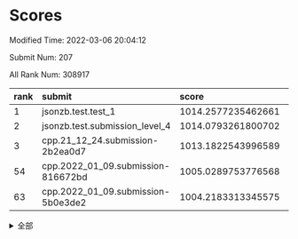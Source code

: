 # Scores

Modified Time: 2022-03-06 20:04:12

Submit Num: 207

All Rank Num: 308917

| rank |               submit               |       score        |       sigma        | pk_num |
| :--- | :--------------------------------- | :----------------- | :----------------- | :----- |
| 1    | jsonzb.test.test_1                 | 1014.2577235462661 | 0.8417413068825829 | 5963   |
| 2    | jsonzb.test.submission_level_4     | 1014.0793261800702 | 0.8143170795232858 | 5974   |
| 3    | cpp.21_12_24.submission-2b2ea0d7   | 1013.1822543996589 | 0.8058388481876205 | 5968   |
| 54   | cpp.2022_01_09.submission-816672bd | 1005.0289753776568 | 0.7176693423374201 | 5971   |
| 63   | cpp.2022_01_09.submission-5b0e3de2 | 1004.2183313345575 | 0.7204877359039135 | 5971   |


<details>
<summary>全部</summary>

| rank |                 submit                 |       score        |       sigma        | pk_num |
| :--- | :------------------------------------- | :----------------- | :----------------- | :----- |
| 1    | jsonzb.test.test_1                     | 1014.2577235462661 | 0.8417413068825829 | 5963   |
| 2    | jsonzb.test.submission_level_4         | 1014.0793261800702 | 0.8143170795232858 | 5974   |
| 3    | cpp.21_12_24.submission-2b2ea0d7       | 1013.1822543996589 | 0.8058388481876205 | 5968   |
| 4    | gobigger.level_3.submission_level_3_22 | 1011.6560994335414 | 0.7561571789202345 | 5967   |
| 5    | gobigger.level_3.submission_level_3_38 | 1011.2760526547115 | 0.7654057825640339 | 5967   |
| 6    | gobigger.level_3.submission_level_3_32 | 1011.1862805183762 | 0.7771068711061382 | 5966   |
| 7    | gobigger.level_3.submission_level_3_45 | 1011.0851990260919 | 0.796810436143249  | 5966   |
| 8    | gobigger.level_3.submission_level_3_31 | 1011.0261245232929 | 0.757730005301983  | 5972   |
| 9    | gobigger.level_3.submission_level_3_46 | 1010.8288421369311 | 0.7703430038173427 | 5971   |
| 10   | gobigger.level_3.submission_level_3_4  | 1010.6982438759719 | 0.7744241017314644 | 5969   |
| 11   | gobigger.level_3.submission_level_3_12 | 1010.6388913149221 | 0.7527301731908129 | 5971   |
| 12   | gobigger.level_3.submission_level_3_27 | 1010.5468558828217 | 0.7562767968634648 | 5968   |
| 13   | gobigger.level_3.submission_level_3_23 | 1010.5387574592402 | 0.8008802754679265 | 5969   |
| 14   | gobigger.level_3.submission_level_3_48 | 1010.4868965780569 | 0.7740404434651146 | 5975   |
| 15   | gobigger.level_3.submission_level_3_20 | 1010.3991330592356 | 0.770033571821944  | 5972   |
| 16   | gobigger.level_3.submission_level_3_26 | 1010.3521054699573 | 0.7746967454263444 | 5970   |
| 17   | gobigger.level_3.submission_level_3_17 | 1010.3340867472702 | 0.7527890352799627 | 5971   |
| 18   | gobigger.level_3.submission_level_3_6  | 1010.3201516457922 | 0.7725082777054786 | 5971   |
| 19   | gobigger.level_3.submission_level_3_44 | 1010.2451171737612 | 0.7627545125980576 | 5968   |
| 20   | gobigger.level_3.submission_level_3_16 | 1010.063832125747  | 0.7837194743581307 | 5970   |
| 21   | gobigger.level_3.submission_level_3_0  | 1009.9831746674213 | 0.7447736596506032 | 5961   |
| 22   | gobigger.level_3.submission_level_3_25 | 1009.9564565529141 | 0.7685801052972744 | 5969   |
| 23   | gobigger.level_3.submission_level_3_28 | 1009.912837078603  | 0.7613194665048523 | 5967   |
| 24   | gobigger.level_3.submission_level_3_21 | 1009.8420510194728 | 0.7478322480750443 | 5964   |
| 25   | gobigger.level_3.submission_level_3_9  | 1009.8079462550281 | 0.7680222442292243 | 5965   |
| 26   | gobigger.level_3.submission_level_3_40 | 1009.7056832827326 | 0.7640695885017335 | 5969   |
| 27   | gobigger.level_3.submission_level_3_11 | 1009.6777785326526 | 0.7539202381993932 | 5972   |
| 28   | gobigger.level_3.submission_level_3_19 | 1009.6745304903717 | 0.7750170177654458 | 5972   |
| 29   | gobigger.level_3.submission_level_3_35 | 1009.6498818747144 | 0.740888224161455  | 5972   |
| 30   | gobigger.level_3.submission_level_3_14 | 1009.4940246450346 | 0.7514153180238368 | 5968   |
| 31   | gobigger.level_3.submission_level_3_2  | 1009.4098348049196 | 0.7548014334773963 | 5972   |
| 32   | gobigger.level_3.submission_level_3_33 | 1009.4046015973425 | 0.748563116881871  | 5970   |
| 33   | gobigger.level_3.submission_level_3_13 | 1009.4001406719151 | 0.760345253309563  | 5965   |
| 34   | gobigger.level_3.submission_level_3_30 | 1009.3991763930392 | 0.7540286842580166 | 5971   |
| 35   | gobigger.level_3.submission_level_3_18 | 1009.3938897601598 | 0.7441933894229759 | 5968   |
| 36   | gobigger.level_3.submission_level_3_8  | 1009.3896073130919 | 0.752906292364752  | 5970   |
| 37   | gobigger.level_3.submission_level_3_43 | 1009.3884039328489 | 0.7505848790807989 | 5968   |
| 38   | gobigger.level_3.submission_level_3_42 | 1009.3170207388983 | 0.7514535899082835 | 5972   |
| 39   | gobigger.level_3.submission_level_3_47 | 1009.309054560649  | 0.7474429890011537 | 5967   |
| 40   | gobigger.level_3.submission_level_3_7  | 1009.3004201900817 | 0.7592880798979748 | 5971   |
| 41   | gobigger.level_3.submission_level_3_36 | 1009.2546053724492 | 0.7352502788687886 | 5968   |
| 42   | gobigger.level_3.submission_level_3_34 | 1009.2186166913002 | 0.7633661182198471 | 5965   |
| 43   | gobigger.level_3.submission_level_3_29 | 1009.1494724933159 | 0.7587002921657885 | 5972   |
| 44   | gobigger.level_3.submission_level_3_10 | 1009.0886394904627 | 0.7645540158289126 | 5967   |
| 45   | gobigger.level_3.submission_level_3_41 | 1009.0501561946547 | 0.746799941488966  | 5969   |
| 46   | gobigger.level_3.submission_level_3_15 | 1009.0311453812627 | 0.76184848810569   | 5966   |
| 47   | gobigger.level_3.submission_level_3_1  | 1009.0040091288057 | 0.7490742190172842 | 5969   |
| 48   | gobigger.level_3.submission_level_3_39 | 1008.7752618880229 | 0.7579927424642966 | 5975   |
| 49   | gobigger.level_3.submission_level_3_49 | 1008.7178844289966 | 0.7500225240960967 | 5972   |
| 50   | gobigger.level_3.submission_level_3_24 | 1008.5360593029457 | 0.737135937930901  | 5972   |
| 51   | gobigger.level_3.submission_level_3_5  | 1008.4693756977193 | 0.742120284824016  | 5969   |
| 52   | gobigger.level_3.submission_level_3_37 | 1008.4520373363996 | 0.736237305467695  | 5969   |
| 53   | gobigger.level_3.submission_level_3_3  | 1007.1360319179756 | 0.7263887425399128 | 5966   |
| 54   | cpp.2022_01_09.submission-816672bd     | 1005.0289753776568 | 0.7176693423374201 | 5971   |
| 55   | gobigger.level_1.submission_level_1_4  | 1004.8004374814409 | 0.7333296845969781 | 5964   |
| 56   | gobigger.level_1.submission_level_1_10 | 1004.7812870615624 | 0.7299875178464774 | 5973   |
| 57   | gobigger.level_1.submission_level_1_9  | 1004.5749877963885 | 0.7132297910263132 | 5968   |
| 58   | gobigger.level_1.submission_level_1_36 | 1004.4929558040699 | 0.7291066849874525 | 5970   |
| 59   | gobigger.level_1.submission_level_1_24 | 1004.4847037658192 | 0.7168829092510159 | 5974   |
| 60   | gobigger.level_1.submission_level_1_37 | 1004.4582343054869 | 0.7156497712085078 | 5975   |
| 61   | gobigger.level_1.submission_level_1_16 | 1004.4475590280774 | 0.720515512160053  | 5966   |
| 62   | gobigger.level_1.submission_level_1_46 | 1004.4312831388569 | 0.7030573001073716 | 5971   |
| 63   | cpp.2022_01_09.submission-5b0e3de2     | 1004.2183313345575 | 0.7204877359039135 | 5971   |
| 64   | gobigger.level_1.submission_level_1_43 | 1004.1134171382369 | 0.7278144753229128 | 5968   |
| 65   | gobigger.level_1.submission_level_1_34 | 1004.1040245283102 | 0.7195150944762251 | 5971   |
| 66   | gobigger.level_1.submission_level_1_41 | 1003.9906651363729 | 0.7117916295064003 | 5972   |
| 67   | gobigger.level_1.submission_level_1_12 | 1003.9864066778173 | 0.7150887782110317 | 5968   |
| 68   | gobigger.level_1.submission_level_1_27 | 1003.982199391937  | 0.7168343716341651 | 5968   |
| 69   | gobigger.level_1.submission_level_1_45 | 1003.918197251748  | 0.7180969559528333 | 5967   |
| 70   | gobigger.level_1.submission_level_1_32 | 1003.8527931347999 | 0.7294938409427759 | 5967   |
| 71   | gobigger.level_1.submission_level_1_39 | 1003.789730379601  | 0.6972069344359754 | 5970   |
| 72   | gobigger.level_1.submission_level_1_19 | 1003.7363715346794 | 0.7146457962593551 | 5975   |
| 73   | gobigger.level_1.submission_level_1_48 | 1003.6552746077962 | 0.7147782100046822 | 5969   |
| 74   | gobigger.level_1.submission_level_1_2  | 1003.552002534218  | 0.7262855662482745 | 5972   |
| 75   | gobigger.level_1.submission_level_1_15 | 1003.5209425570856 | 0.7170378853990125 | 5971   |
| 76   | gobigger.level_1.submission_level_1_38 | 1003.2963591791341 | 0.7166944065569819 | 5971   |
| 77   | gobigger.level_1.submission_level_1_25 | 1003.2806235920801 | 0.7245844772745751 | 5967   |
| 78   | gobigger.level_1.submission_level_1_17 | 1003.2355079300506 | 0.7094255520065281 | 5965   |
| 79   | gobigger.level_1.submission_level_1_49 | 1003.1974507486682 | 0.7058547776555583 | 5970   |
| 80   | gobigger.level_1.submission_level_1_47 | 1003.1923181825761 | 0.721788165111842  | 5965   |
| 81   | gobigger.level_1.submission_level_1_7  | 1003.1869764714039 | 0.7116196715098387 | 5969   |
| 82   | gobigger.level_1.submission_level_1_30 | 1003.1763155129821 | 0.7220958163223848 | 5975   |
| 83   | gobigger.level_1.submission_level_1_8  | 1003.1628975459408 | 0.7137215790532023 | 5967   |
| 84   | gobigger.level_1.submission_level_1_28 | 1003.1338846689468 | 0.6999817617304167 | 5973   |
| 85   | gobigger.level_1.submission_level_1_5  | 1003.0538217430382 | 0.7070920681325157 | 5973   |
| 86   | gobigger.level_1.submission_level_1_13 | 1003.0412190841552 | 0.7146531496308796 | 5964   |
| 87   | gobigger.level_1.submission_level_1_20 | 1003.0107842347151 | 0.7074720922065963 | 5967   |
| 88   | gobigger.level_1.submission_level_1_3  | 1002.9995384723595 | 0.7031110527182302 | 5971   |
| 89   | gobigger.level_1.submission_level_1_35 | 1002.9731198713167 | 0.7199680676193039 | 5971   |
| 90   | gobigger.level_1.submission_level_1_44 | 1002.9608955370045 | 0.7074018685453614 | 5966   |
| 91   | gobigger.level_1.submission_level_1_14 | 1002.9536851130846 | 0.7167940246875519 | 5967   |
| 92   | gobigger.level_1.submission_level_1_0  | 1002.8937261890317 | 0.7121717910974581 | 5973   |
| 93   | gobigger.level_1.submission_level_1_6  | 1002.8888860696442 | 0.7242345239156585 | 5971   |
| 94   | gobigger.level_1.submission_level_1_18 | 1002.8375286786991 | 0.7222492315683893 | 5968   |
| 95   | gobigger.level_1.submission_level_1_21 | 1002.6522178399421 | 0.7253030604859609 | 5970   |
| 96   | gobigger.level_1.submission_level_1_33 | 1002.5977099283084 | 0.7117968610431058 | 5973   |
| 97   | gobigger.level_1.submission_level_1_31 | 1002.5949035589716 | 0.7148106434615531 | 5974   |
| 98   | gobigger.level_1.submission_level_1_11 | 1002.5880126743564 | 0.714793047886854  | 5966   |
| 99   | gobigger.level_1.submission_level_1_29 | 1002.4757228581676 | 0.7076494601321708 | 5971   |
| 100  | gobigger.level_1.submission_level_1_26 | 1002.4726943227226 | 0.7171717208472584 | 5972   |
| 101  | gobigger.level_1.submission_level_1_1  | 1002.323010161412  | 0.7213804673518367 | 5971   |
| 102  | gobigger.level_1.submission_level_1_22 | 1002.2535835253725 | 0.7075751958020576 | 5967   |
| 103  | gobigger.level_1.submission_level_1_40 | 1002.2242113536893 | 0.7344543286767343 | 5964   |
| 104  | gobigger.level_1.submission_level_1_23 | 1001.7847541745238 | 0.7094636411333024 | 5968   |
| 105  | gobigger.level_1.submission_level_1_42 | 1001.7681964247354 | 0.7085358127622522 | 5974   |
| 106  | gobigger.random.submission_random_25   | 997.4654617405346  | 0.7022459175766992 | 5971   |
| 107  | gobigger.random.submission_random_4    | 997.2865977131052  | 0.7108897174298309 | 5971   |
| 108  | gobigger.random.submission_random_40   | 997.1768718381214  | 0.7150799169251045 | 5973   |
| 109  | gobigger.random.submission_random_49   | 997.1108267242196  | 0.7097881222024953 | 5967   |
| 110  | gobigger.random.submission_random_13   | 997.0905758084898  | 0.715587895670475  | 5966   |
| 111  | gobigger.random.submission_random_28   | 997.0096475278476  | 0.6985260860980126 | 5970   |
| 112  | gobigger.random.submission_random_44   | 997.0071752876734  | 0.7020074612848378 | 5972   |
| 113  | gobigger.random.submission_random_6    | 996.8843585423182  | 0.7167372942740898 | 5972   |
| 114  | gobigger.random.submission_random_42   | 996.7986926413785  | 0.7077344281903847 | 5965   |
| 115  | gobigger.random.submission_random_1    | 996.768254195311   | 0.6949047401857646 | 5968   |
| 116  | gobigger.random.submission_random_36   | 996.7512183649359  | 0.6935566389946983 | 5965   |
| 117  | gobigger.random.submission_random_39   | 996.6537504692051  | 0.7118271168051318 | 5963   |
| 118  | gobigger.random.submission_random_34   | 996.6514428144031  | 0.7067586805373717 | 5970   |
| 119  | gobigger.random.submission_random_0    | 996.5025470650288  | 0.7072686192447036 | 5966   |
| 120  | gobigger.random.submission_random_43   | 996.344889136071   | 0.7127955785930321 | 5967   |
| 121  | gobigger.random.submission_random_38   | 996.3365643315227  | 0.6990656568944017 | 5967   |
| 122  | gobigger.random.submission_random_23   | 996.3243485158509  | 0.7031212607834234 | 5968   |
| 123  | gobigger.random.submission_random_14   | 996.2970020410755  | 0.7177578528899962 | 5968   |
| 124  | gobigger.random.submission_random_15   | 996.2745683480559  | 0.7093326928510741 | 5966   |
| 125  | gobigger.random.submission_random_19   | 996.271933152371   | 0.7109086976926042 | 5972   |
| 126  | gobigger.random.submission_random_9    | 996.2432077750695  | 0.7061254755621251 | 5972   |
| 127  | gobigger.random.submission_random_26   | 996.2427833735941  | 0.7052465820157063 | 5974   |
| 128  | gobigger.random.submission_random_29   | 995.9881649648155  | 0.7147563452400069 | 5968   |
| 129  | gobigger.random.submission_random_21   | 995.9423854029263  | 0.7104941390549103 | 5972   |
| 130  | gobigger.random.submission_random_35   | 995.9305015999433  | 0.7169498440905523 | 5966   |
| 131  | gobigger.random.submission_random_32   | 995.9072354111513  | 0.7166945325388536 | 5972   |
| 132  | gobigger.random.submission_random_3    | 995.9066290512908  | 0.7199905392717957 | 5969   |
| 133  | gobigger.random.submission_random_20   | 995.8797404787468  | 0.7030550093990997 | 5967   |
| 134  | gobigger.random.submission_random_33   | 995.8336401744773  | 0.7014086620702097 | 5969   |
| 135  | gobigger.random.submission_random_10   | 995.7856704780853  | 0.7200178988908433 | 5973   |
| 136  | gobigger.random.submission_random_16   | 995.7852765919932  | 0.7088681285942864 | 5977   |
| 137  | gobigger.random.submission_random_41   | 995.752293574389   | 0.7113006866456902 | 5972   |
| 138  | gobigger.random.submission_random_7    | 995.7475265098703  | 0.7013450939618469 | 5970   |
| 139  | gobigger.random.submission_random_46   | 995.7012421509173  | 0.7101834648051406 | 5970   |
| 140  | gobigger.random.submission_random_12   | 995.6650264141671  | 0.7013332138430705 | 5974   |
| 141  | gobigger.random.submission_random_27   | 995.6143460735127  | 0.7224981458627541 | 5970   |
| 142  | gobigger.random.submission_random_24   | 995.5513061691661  | 0.7038989051697104 | 5970   |
| 143  | gobigger.random.submission_random_37   | 995.5148987806319  | 0.7154270048261835 | 5971   |
| 144  | gobigger.random.submission_random_47   | 995.4691685989051  | 0.7147950268212457 | 5974   |
| 145  | gobigger.random.submission_random_11   | 995.3683167459076  | 0.721026875066828  | 5966   |
| 146  | gobigger.random.submission_random_8    | 995.3364587069867  | 0.7158017094790051 | 5971   |
| 147  | gobigger.random.submission_random_22   | 995.3223326085035  | 0.7014085167666106 | 5972   |
| 148  | gobigger.random.submission_random_45   | 995.3180030588943  | 0.7108021175671438 | 5966   |
| 149  | gobigger.random.submission_random_48   | 995.2089160928647  | 0.7088064448564886 | 5968   |
| 150  | gobigger.random.submission_random_18   | 995.1966633935513  | 0.6983413578401076 | 5968   |
| 151  | gobigger.random.submission_random_2    | 994.8462580503111  | 0.7230686342872397 | 5970   |
| 152  | gobigger.random.submission_random_31   | 994.552507013206   | 0.7255048103552735 | 5969   |
| 153  | gobigger.random.submission_random_30   | 994.5349280341319  | 0.7129591974066648 | 5973   |
| 154  | gobigger.random.submission_random_17   | 994.2005146551903  | 0.7195424214254752 | 5969   |
| 155  | gobigger.level_2.submission_level_2_41 | 994.1687840152298  | 0.7244369365201327 | 5972   |
| 156  | gobigger.level_2.submission_level_2_24 | 994.08089423384    | 0.7233565429706236 | 5967   |
| 157  | gobigger.random.submission_random_5    | 993.8943731963279  | 0.7329691767122457 | 5971   |
| 158  | gobigger.level_2.submission_level_2_14 | 993.7632491938062  | 0.7602545898678092 | 5967   |
| 159  | gobigger.level_2.submission_level_2_25 | 993.5931684889363  | 0.7506348682223588 | 5969   |
| 160  | gobigger.level_2.submission_level_2_7  | 993.5236495401139  | 0.7400218290601759 | 5968   |
| 161  | gobigger.level_2.submission_level_2_12 | 993.4827478145331  | 0.7184763280615578 | 5970   |
| 162  | gobigger.level_2.submission_level_2_34 | 993.4601228951944  | 0.7308661702975799 | 5970   |
| 163  | gobigger.level_2.submission_level_2_20 | 993.4413398151236  | 0.7377386376885302 | 5963   |
| 164  | gobigger.level_2.submission_level_2_3  | 993.4188322578074  | 0.7340657825052646 | 5974   |
| 165  | gobigger.level_2.submission_level_2_9  | 993.34115280617    | 0.7410164267714598 | 5966   |
| 166  | gobigger.level_2.submission_level_2_22 | 993.294759324795   | 0.7450237453334733 | 5970   |
| 167  | gobigger.level_2.submission_level_2_13 | 993.2454067752711  | 0.7398259596993845 | 5976   |
| 168  | gobigger.level_2.submission_level_2_23 | 993.2419543938095  | 0.739022420062493  | 5976   |
| 169  | gobigger.level_2.submission_level_2_44 | 993.0528874502039  | 0.7369761023527653 | 5965   |
| 170  | gobigger.level_2.submission_level_2_47 | 993.0116116191143  | 0.729731819315079  | 5969   |
| 171  | gobigger.level_2.submission_level_2_39 | 992.8781140316429  | 0.7275374884352264 | 5964   |
| 172  | gobigger.level_2.submission_level_2_29 | 992.7239850339305  | 0.7409245623420574 | 5969   |
| 173  | gobigger.level_2.submission_level_2_10 | 992.7067584651026  | 0.7490001958565897 | 5967   |
| 174  | gobigger.level_2.submission_level_2_42 | 992.5557215989     | 0.7339423602951628 | 5971   |
| 175  | gobigger.level_2.submission_level_2_19 | 992.477222394086   | 0.7361818051468815 | 5971   |
| 176  | gobigger.level_2.submission_level_2_6  | 992.4416755530616  | 0.7354128352800939 | 5971   |
| 177  | gobigger.level_2.submission_level_2_1  | 992.328191225183   | 0.7431807213749442 | 5969   |
| 178  | gobigger.level_2.submission_level_2_27 | 992.3261671841061  | 0.7303622674497212 | 5970   |
| 179  | gobigger.level_2.submission_level_2_30 | 992.2646521803246  | 0.7525377974239523 | 5972   |
| 180  | gobigger.level_2.submission_level_2_46 | 992.2151286318201  | 0.7566901073288153 | 5966   |
| 181  | gobigger.level_2.submission_level_2_2  | 992.1715633033356  | 0.7327140844934863 | 5967   |
| 182  | gobigger.level_2.submission_level_2_8  | 992.1674127016286  | 0.7539935253929193 | 5967   |
| 183  | gobigger.level_2.submission_level_2_0  | 992.1612364207442  | 0.7581287325880228 | 5974   |
| 184  | gobigger.level_2.submission_level_2_21 | 992.1552367373207  | 0.7534240966639975 | 5969   |
| 185  | gobigger.level_2.submission_level_2_49 | 992.0338865515988  | 0.7557425123311461 | 5968   |
| 186  | gobigger.level_2.submission_level_2_40 | 991.9904625635425  | 0.7414371381878085 | 5971   |
| 187  | gobigger.level_2.submission_level_2_43 | 991.9054968405122  | 0.747522805135979  | 5969   |
| 188  | gobigger.level_2.submission_level_2_5  | 991.8021897622208  | 0.7461385710159847 | 5970   |
| 189  | gobigger.level_2.submission_level_2_18 | 991.7412550846427  | 0.763323802909704  | 5969   |
| 190  | gobigger.level_2.submission_level_2_45 | 991.4067205651165  | 0.74197438356965   | 5964   |
| 191  | gobigger.level_2.submission_level_2_36 | 991.3988413893856  | 0.7446723048976952 | 5973   |
| 192  | gobigger.level_2.submission_level_2_38 | 991.3686637864935  | 0.7715675293008027 | 5969   |
| 193  | gobigger.level_2.submission_level_2_11 | 991.3382714619524  | 0.7457667064480181 | 5968   |
| 194  | gobigger.level_2.submission_level_2_32 | 991.3205129548027  | 0.7709839286649678 | 5968   |
| 195  | gobigger.level_2.submission_level_2_31 | 991.3046627578657  | 0.7653540128996047 | 5971   |
| 196  | gobigger.level_2.submission_level_2_15 | 991.2791965452602  | 0.7778634242623188 | 5969   |
| 197  | gobigger.level_2.submission_level_2_4  | 991.2135799059289  | 0.7438364666279336 | 5968   |
| 198  | gobigger.level_2.submission_level_2_33 | 991.0883919258424  | 0.754486986293178  | 5971   |
| 199  | gobigger.level_2.submission_level_2_26 | 991.0275152156345  | 0.7519510011516687 | 5976   |
| 200  | gobigger.level_2.submission_level_2_17 | 990.915515909304   | 0.73772123844916   | 5969   |
| 201  | gobigger.level_2.submission_level_2_37 | 990.8177470509327  | 0.7529638421693966 | 5968   |
| 202  | gobigger.level_2.submission_level_2_48 | 990.8067191099318  | 0.7495046330319458 | 5968   |
| 203  | gobigger.level_2.submission_level_2_35 | 990.6240775396143  | 0.7567600415003449 | 5965   |
| 204  | gobigger.level_2.submission_level_2_16 | 990.3858816202589  | 0.770485400043834  | 5966   |
| 205  | gobigger.level_2.submission_level_2_28 | 989.8963635598242  | 0.7713555940403519 | 5970   |
| 206  | gobigger.none.submission_none_0        | 976.1310297616661  | 1.465480423092602  | 5972   |
| 207  | gobigger.none.submission_none_1        | 975.8214287940102  | 1.4325711137540176 | 5976   |

</details>